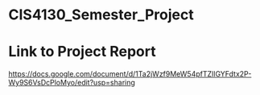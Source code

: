 # CIS4130_Semester_Project


# Link to Project Report
https://docs.google.com/document/d/1Ta2jWzf9MeW54pfTZIlGYFdtx2P-Wy9S6VsDcPloMyo/edit?usp=sharing
